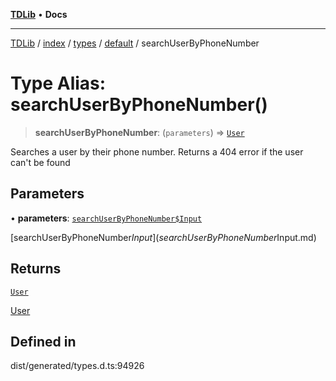 [**TDLib**](../../../../../../README.md) • **Docs**

***

[TDLib](../../../../../../modules.md) / [index](../../../../../README.md) / [types](../../../README.md) / [default](../README.md) / searchUserByPhoneNumber

# Type Alias: searchUserByPhoneNumber()

> **searchUserByPhoneNumber**: (`parameters`) => [`User`](User-1.md)

Searches a user by their phone number. Returns a 404 error if the user can't be found

## Parameters

• **parameters**: [`searchUserByPhoneNumber$Input`](searchUserByPhoneNumber$Input.md)

[searchUserByPhoneNumber$Input](searchUserByPhoneNumber$Input.md)

## Returns

[`User`](User-1.md)

[User](User-1.md)

## Defined in

dist/generated/types.d.ts:94926
